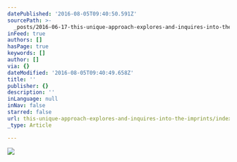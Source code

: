 ```yaml
---
datePublished: '2016-08-05T09:40:50.591Z'
sourcePath: >-
  _posts/2016-06-17-this-unique-approach-explores-and-inquires-into-the-imprints.md
inFeed: true
authors: []
hasPage: true
keywords: []
author: []
via: {}
dateModified: '2016-08-05T09:40:49.658Z'
title: ''
publisher: {}
description: ''
inLanguage: null
inNav: false
starred: false
url: this-unique-approach-explores-and-inquires-into-the-imprints/index.html
_type: Article

---
```

![](https://the-grid-user-content.s3-us-west-2.amazonaws.com/116af2b1-c4b9-4919-aa56-be369390106e.jpg)